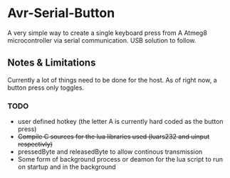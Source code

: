 # Avr-Serial-Button
A very simple way to create a single keyboard press from A Atmeg8 microcontroller via serial communication. USB solution to follow. 


## Notes &  Limitations 
	
Currently a lot of things need to be done for the host. As of right now, a button press only toggles. 




### TODO

- user defined hotkey (the letter A is currently hard coded as the button press)
- ~~Compile C sources for the lua libraries used (luars232 and uinput respectivly)~~
- pressedByte and releasedByte to allow continous transmission 
- Some form of background process or deamon for the lua script to run on startup and in the background
